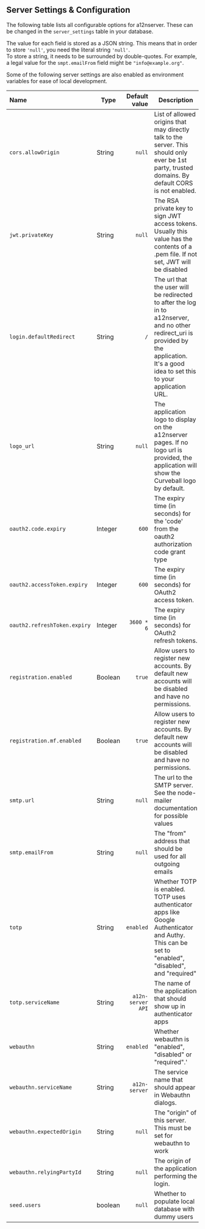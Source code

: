 Server Settings & Configuration
-------------------------------

The following table lists all configurable options for a12nserver. These can be changed in the `server_settings` table in your database.

The value for each field is stored as a JSON string. This means that in order to store ``'null'``, you need the literal string ``'null'``.  \
To store a string, it needs to be surrounded by double-quotes. For example, a legal value for the `smpt.emailFrom` field might be `"info@example.org"`.

Some of the following server settings are also enabled as environment variables for ease of local development.


| Name                      | Type | Default value | Description | Environment Variable?
|:--------------------------|------|--------------:|-------------|----------------------:|
| `cors.allowOrigin`          | String | `null`          | List of allowed origins that may directly talk to the server. This should only ever be 1st party, trusted domains. By default CORS is not enabled. 
| `jwt.privateKey`            | String  | `null` | The RSA private key to sign JWT access tokens. Usually this value has the contents of a .pem file. If not set, JWT will be disabled | `JWT_PRIVATE_KEY`
| `login.defaultRedirect`     | String  | `/`         | The url that the user will be redirected to after the log in to a12nserver, and no other redirect_uri is provided by the application. It's a good idea to set this to your application URL.
| `logo_url`                  | String  | `null` | The application logo to display on the a12nserver pages. If no logo url is provided, the application will show the Curveball logo by default. |
| `oauth2.code.expiry`        | Integer | `600` | The expiry time (in seconds) for the \'code\' from the oauth2 authorization code grant type | `OAUTH2_CODE_EXPIRY`
| `oauth2.accessToken.expiry` | Integer | `600` | The expiry time (in seconds) for OAuth2 access token. | `OAUTH2_ACCESSTOKEN_EXPIRY`
| `oauth2.refreshToken.expiry`| Integer | `3600 * 6` | The expiry time (in seconds) for OAuth2 refresh tokens. | `OAUTH2_REFRESHTOKEN_EXPIRY`
| `registration.enabled`      | Boolean | `true`    | Allow users to register new accounts. By default new accounts will be disabled and have no permissions.| `REGISTRATION_ENABLED`
| `registration.mf.enabled`   | Boolean | `true` | Allow users to register new accounts. By default new accounts will be disabled and have no permissions.
| `smtp.url`                  | String  | `null`  | The url to the SMTP server. See the node-mailer documentation for possible values
|  `smtp.emailFrom`            | String  | `null` | The "from" address that should be used for all outgoing emails
| `totp`                      | String  | `enabled` | Whether TOTP is enabled. TOTP uses authenticator apps like Google Authenticator and Authy. This can be set to "enabled", "disabled", and "required"
| `totp.serviceName`          | String  | `a12n-server API` | The name of the application that should show up in authenticator apps
| `webauthn`                  | String  | `enabled` | Whether webauthn is "enabled", "disabled" or "required".'
| `webauthn.serviceName`      | String  | `a12n-server` | The service name that should appear in Webauthn dialogs.
| `webauthn.expectedOrigin`   | String  | `null` | The "origin" of this server. This must be set for webauthn to work
| `webauthn.relyingPartyId`   | String  | `null` | The origin of the application performing the login.
|`seed.users`| boolean | `null` | Whether to populate local database with dummy users | `SEED_USERS`